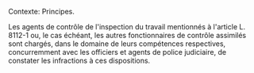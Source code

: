 Contexte: Principes.

Les agents de contrôle de l'inspection du travail mentionnés à l'article L. 8112-1 ou, le cas échéant, les autres fonctionnaires de contrôle assimilés sont chargés, dans le domaine de leurs compétences respectives, concurremment avec les officiers et agents de police judiciaire, de constater les infractions à ces dispositions.